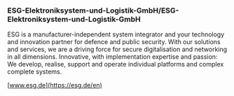 ### ESG-Elektroniksystem-und-Logistik-GmbH/ESG-Elektroniksystem-und-Logistik-GmbH

<!--
**ESG-Elektroniksystem-und-Logistik-GmbH/ESG-Elektroniksystem-und-Logistik-GmbH** is a ✨ _special_ ✨ repository because its `README.md` (this file) appears on your GitHub profile.
-->

ESG is a manufacturer-independent system integrator and your technology and innovation partner for defence and public security. With our solutions and services, we are a driving force for secure digitalisation and networking in all dimensions. Innovative, with implementation expertise and passion: We develop, realise, support and operate individual platforms and complex complete systems.

[www.esg.de](https://esg.de/en)
